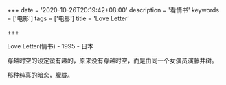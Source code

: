 +++
date = '2020-10-26T20:19:42+08:00'
description = '看情书'
keywords = ['电影']
tags = ['电影']
title = 'Love Letter'

+++

Love Letter(情书) - 1995 - 日本

穿越时空的设定蛮有趣的，原来没有穿越时空，而是由同一个女演员演藤井树。

那种纯真的暗恋，朦胧。
